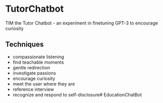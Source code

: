 # TutorChatbot
TIM the Tutor Chatbot - an experiment in finetuning GPT-3 to encourage curiosity

## Techniques

- compassionate listening
- find teachable moments
- gentle redirection
- investigate passions
- encourage curiosity
- meet the user where they are
- reference interview
- recognize and respond to self-disclosure# EducationChatBot
